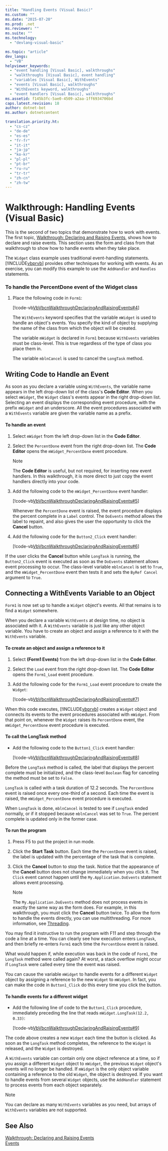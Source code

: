 ```yaml
---
title: "Handling Events (Visual Basic)"
ms.custom: ""
ms.date: "2015-07-20"
ms.prod: .net
ms.reviewer: ""
ms.suite: ""
ms.technology: 
  - "devlang-visual-basic"

ms.topic: "article"
dev_langs: 
  - "VB"
helpviewer_keywords: 
  - "event handling [Visual Basic], walkthroughs"
  - "walkthroughs [Visual Basic], event handling"
  - "variables [Visual Basic], WithEvents"
  - "events [Visual Basic], walkthroughs"
  - "WithEvents keyword, walkthroughs"
  - "event handlers [Visual Basic], walkthroughs"
ms.assetid: f145b3fc-5ae0-4509-a2aa-1ff6934706bd
caps.latest.revision: 18
author: dotnet-bot
ms.author: dotnetcontent

translation.priority.ht: 
  - "cs-cz"
  - "de-de"
  - "es-es"
  - "fr-fr"
  - "it-it"
  - "ja-jp"
  - "ko-kr"
  - "pl-pl"
  - "pt-br"
  - "ru-ru"
  - "tr-tr"
  - "zh-cn"
  - "zh-tw"
---
```

# Walkthrough: Handling Events (Visual Basic)
This is the second of two topics that demonstrate how to work with events. The first topic, [Walkthrough: Declaring and Raising Events](../../../../visual-basic/programming-guide/language-features/events/walkthrough-declaring-and-raising-events.md), shows how to declare and raise events. This section uses the form and class from that walkthrough to show how to handle events when they take place.  
  
 The `Widget` class example uses traditional event-handling statements. [!INCLUDE[vbprvb](~/includes/vbprvb-md.md)] provides other techniques for working with events. As an exercise, you can modify this example to use the `AddHandler` and `Handles` statements.  
  
### To handle the PercentDone event of the Widget class  
  
1.  Place the following code in `Form1`:  
  
     [!code-vb[VbVbcnWalkthroughDeclaringAndRaisingEvents#4](../../../../visual-basic/programming-guide/language-features/events/codesnippet/VisualBasic/walkthrough-handling-events_1.vb)]  
  
     The `WithEvents` keyword specifies that the variable `mWidget` is used to handle an object's events. You specify the kind of object by supplying the name of the class from which the object will be created.  
  
     The variable `mWidget` is declared in `Form1` because `WithEvents` variables must be class-level. This is true regardless of the type of class you place them in.  
  
     The variable `mblnCancel` is used to cancel the `LongTask` method.  
  
## Writing Code to Handle an Event  
 As soon as you declare a variable using `WithEvents`, the variable name appears in the left drop-down list of the class's **Code Editor**. When you select `mWidget`, the `Widget` class's events appear in the right drop-down list. Selecting an event displays the corresponding event procedure, with the prefix `mWidget` and an underscore. All the event procedures associated with a `WithEvents` variable are given the variable name as a prefix.  
  
#### To handle an event  
  
1.  Select `mWidget` from the left drop-down list in the **Code Editor**.  
  
2.  Select the `PercentDone` event from the right drop-down list. The **Code Editor** opens the `mWidget_PercentDone` event procedure.  
  
    > [!NOTE]
    >  The **Code Editor** is useful, but not required, for inserting new event handlers. In this walkthrough, it is more direct to just copy the event handlers directly into your code.  
  
3.  Add the following code to the `mWidget_PercentDone` event handler:  
  
     [!code-vb[VbVbcnWalkthroughDeclaringAndRaisingEvents#5](../../../../visual-basic/programming-guide/language-features/events/codesnippet/VisualBasic/walkthrough-handling-events_2.vb)]  
  
     Whenever the `PercentDone` event is raised, the event procedure displays the percent complete in a `Label` control. The `DoEvents` method allows the label to repaint, and also gives the user the opportunity to click the **Cancel** button.  
  
4.  Add the following code for the `Button2_Click` event handler:  
  
     [!code-vb[VbVbcnWalkthroughDeclaringAndRaisingEvents#6](../../../../visual-basic/programming-guide/language-features/events/codesnippet/VisualBasic/walkthrough-handling-events_3.vb)]  
  
 If the user clicks the **Cancel** button while `LongTask` is running, the `Button2_Click` event is executed as soon as the `DoEvents` statement allows event processing to occur. The class-level variable `mblnCancel` is set to `True`, and the `mWidget_PercentDone` event then tests it and sets the `ByRef Cancel` argument to `True`.  
  
## Connecting a WithEvents Variable to an Object  
 `Form1` is now set up to handle a `Widget` object's events. All that remains is to find a `Widget` somewhere.  
  
 When you declare a variable `WithEvents` at design time, no object is associated with it. A `WithEvents` variable is just like any other object variable. You have to create an object and assign a reference to it with the `WithEvents` variable.  
  
#### To create an object and assign a reference to it  
  
1.  Select **(Form1 Events)** from the left drop-down list in the **Code Editor**.  
  
2.  Select the `Load` event from the right drop-down list. The **Code Editor** opens the `Form1_Load` event procedure.  
  
3.  Add the following code for the `Form1_Load` event procedure to create the `Widget`:  
  
     [!code-vb[VbVbcnWalkthroughDeclaringAndRaisingEvents#7](../../../../visual-basic/programming-guide/language-features/events/codesnippet/VisualBasic/walkthrough-handling-events_4.vb)]  
  
 When this code executes, [!INCLUDE[vbprvb](~/includes/vbprvb-md.md)] creates a `Widget` object and connects its events to the event procedures associated with `mWidget`. From that point on, whenever the `Widget` raises its `PercentDone` event, the `mWidget_PercentDone` event procedure is executed.  
  
#### To call the LongTask method  
  
-   Add the following code to the `Button1_Click` event handler:  
  
     [!code-vb[VbVbcnWalkthroughDeclaringAndRaisingEvents#8](../../../../visual-basic/programming-guide/language-features/events/codesnippet/VisualBasic/walkthrough-handling-events_5.vb)]  
  
 Before the `LongTask` method is called, the label that displays the percent complete must be initialized, and the class-level `Boolean` flag for canceling the method must be set to `False`.  
  
 `LongTask` is called with a task duration of 12.2 seconds. The `PercentDone` event is raised once every one-third of a second. Each time the event is raised, the `mWidget_PercentDone` event procedure is executed.  
  
 When `LongTask` is done, `mblnCancel` is tested to see if `LongTask` ended normally, or if it stopped because `mblnCancel` was set to `True`. The percent complete is updated only in the former case.  
  
#### To run the program  
  
1.  Press F5 to put the project in run mode.  
  
2.  Click the **Start Task** button. Each time the `PercentDone` event is raised, the label is updated with the percentage of the task that is complete.  
  
3.  Click the **Cancel** button to stop the task. Notice that the appearance of the **Cancel** button does not change immediately when you click it. The `Click` event cannot happen until the `My.Application.DoEvents` statement allows event processing.  
  
    > [!NOTE]
    >  The `My.Application.DoEvents` method does not process events in exactly the same way as the form does. For example, in this walkthrough, you must click the **Cancel** button twice. To allow the form to handle the events directly, you can use multithreading. For more information, see [Threading](http://msdn.microsoft.com/library/552f6c68-dbdb-4327-ae36-32cf9063d88c).  
  
 You may find it instructive to run the program with F11 and step through the code a line at a time. You can clearly see how execution enters `LongTask`, and then briefly re-enters `Form1` each time the `PercentDone` event is raised.  
  
 What would happen if, while execution was back in the code of `Form1`, the `LongTask` method were called again? At worst, a stack overflow might occur if `LongTask` were called every time the event was raised.  
  
 You can cause the variable `mWidget` to handle events for a different `Widget` object by assigning a reference to the new `Widget` to `mWidget`. In fact, you can make the code in `Button1_Click` do this every time you click the button.  
  
#### To handle events for a different widget  
  
-   Add the following line of code to the `Button1_Click` procedure, immediately preceding the line that reads `mWidget.LongTask(12.2, 0.33)`:  
  
     [!code-vb[VbVbcnWalkthroughDeclaringAndRaisingEvents#9](../../../../visual-basic/programming-guide/language-features/events/codesnippet/VisualBasic/walkthrough-handling-events_6.vb)]  
  
 The code above creates a new `Widget` each time the button is clicked. As soon as the `LongTask` method completes, the reference to the `Widget` is released, and the `Widget` is destroyed.  
  
 A `WithEvents` variable can contain only one object reference at a time, so if you assign a different `Widget` object to `mWidget`, the previous `Widget` object's events will no longer be handled. If `mWidget` is the only object variable containing a reference to the old `Widget`, the object is destroyed. If you want to handle events from several `Widget` objects, use the `AddHandler` statement to process events from each object separately.  
  
> [!NOTE]
>  You can declare as many `WithEvents` variables as you need, but arrays of `WithEvents` variables are not supported.  
  
## See Also  
 [Walkthrough: Declaring and Raising Events](../../../../visual-basic/programming-guide/language-features/events/walkthrough-declaring-and-raising-events.md)   
 [Events](../../../../visual-basic/programming-guide/language-features/events/index.md)
